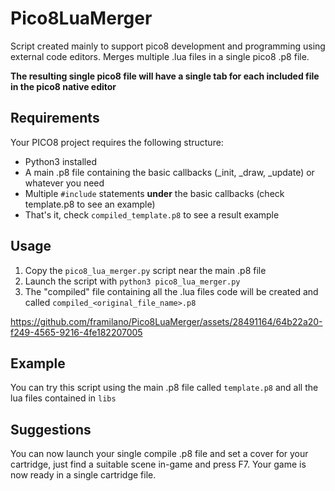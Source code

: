 # Pico8LuaMerger
Script created mainly to support pico8 development and programming using external code editors. 
Merges multiple .lua files in a single pico8 .p8 file.

**The resulting single pico8 file will have a single tab for each included file in the pico8 native editor**

## Requirements
Your PICO8 project requires the following structure:
- Python3 installed
- A main .p8 file containing the basic callbacks (_init, _draw, _update) or whatever you need
- Multiple `#include` statements **under** the basic callbacks (check template.p8 to see an example)
- That's it, check `compiled_template.p8` to see a result example

## Usage
1. Copy the `pico8_lua_merger.py` script near the main .p8 file
2. Launch the script with `python3 pico8_lua_merger.py`
3. The "compiled" file containing all the .lua files code will be created and called `compiled_<original_file_name>.p8`



https://github.com/framilano/Pico8LuaMerger/assets/28491164/64b22a20-f249-4565-9216-4fe182207005



## Example
You can try this script using the main .p8 file called `template.p8` and all the lua files contained in `libs`

## Suggestions
You can now launch your single compile .p8 file and set a cover for your cartridge, just find a suitable scene in-game and press F7.
Your game is now ready in a single cartridge file.
